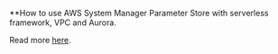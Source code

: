 **How to use AWS System Manager Parameter Store with serverless framework, VPC and Aurora.

Read more [here](https://www.almirzulic.com/2019/06/08/how-to-use-aws-system-manager-parameter-store-with-serverless-framework/).